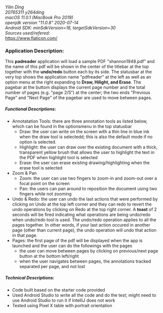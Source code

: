 *Yilin Ding*<br>*20765311 y264ding*<br>*macOS 11.0.1 (MacBook Pro 2019)*<br>*openjdk version "11.0.8" 2020-07-14*<br>*Android SDK: minSdkVersion=16, targetSdkVersion=30*<br>*Sources used/refered:*<br>https://www.flaticon.com/<br>

### Application Description:

This **padreader** application will load a sample PDF "shannon1948.pdf" and the name of this pdf will be shown in the center of the titlebar at the top together with the **undo/redo** button each by its side. The statusbar at the very top shows the application name "pdfreader" at the left as well as an option menu at the right expanding to **Draw, Hilight, and Erase**. The pagebar at the buttom displays the current page number and the total number of pages (e.g. "page 2/5") at the center; the two ends "Previous Page" and "Next Page" of the pagebar are used to move between pages. 

##### **Functional Descriptions:**

- Annotatation Tools: there are three annotation tools as listed below, which can be found in the optionsmenu in the top statusbar
  - Draw: the user can write on the screen with a thin line in blue ink when the draw tool is selectedd; this is also the default mode if no option is selected.
  - Highlight: the user can draw over the existing document with a thick, transparent yellow brush that allows the user to highlight the text in the PDF when highlight tool is selected
  - Erase: the user can erase existing drawing/highlighting when the erase tool is selected
- Zoom & Pan
  - Zoom: the user can use two fingers to zoom-in and zoom-out over a focal point on the screen
  - Pan: the users can pan around to reposition the document using two fingers while not zooming
- Undo & Redo: the user can undo the last actions that were performed by clicking on Undo at the top left corner and they can redo to revert the undo operations by clicking on Redo at the top right corner. A **toast** of 2 seconds will be fired indicating what operations are being undo/redo when undo/redo tool is used. The undo/redo operation applies to all the pages together. In other words, if your last action occured in another page (other than current page), the undo operation will undo that action in that page.
- Pages: the first page of the pdf will be displayed when the app is launched and the user can do the followings with the pages
  - the user can move between pages by clicking on previous/next page button at the bottom left/right
  - when the user navigates between pages, the annotations tracked separated per page, and not lost

##### **Technical Descriptions:**

- Code built based on the starter code provided
- Used Android Studio to write all the code and do the test; might need to use Android Studio to run it if IntelliJ does not work
- Tested using Pixel X table with portrait orientation